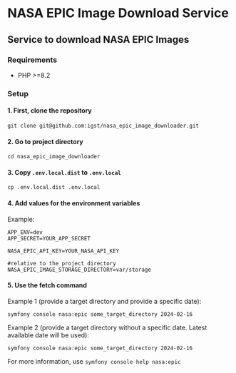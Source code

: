 # NASA EPIC Image Download Service
## Service to download NASA EPIC Images

### Requirements 
 * PHP >=8.2

### Setup

#### 1. First, clone the repository
`git clone git@github.com:igst/nasa_epic_image_downloader.git`


#### 2. Go to project directory
`cd nasa_epic_image_downloader`


#### 3. Copy `.env.local.dist` to `.env.local`

`cp .env.local.dist .env.local`

#### 4. Add values for the environment variables

Example:


```
APP_ENV=dev
APP_SECRET=YOUR_APP_SECRET

NASA_EPIC_API_KEY=YOUR_NASA_API_KEY

#relative to the project directory
NASA_EPIC_IMAGE_STORAGE_DIRECTORY=var/storage
```

#### 5. Use the fetch command

Example 1 (provide a target directory and provide a specific date):

`symfony console nasa:epic some_target_directory 2024-02-16`

Example 2 (provide a target directory without a specific date. Latest available date will be used):

`symfony console nasa:epic some_target_directory 2024-02-16`

For more information, use `symfony console help nasa:epic`